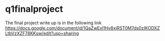 # q1finalproject

The final project write up is in the following link
https://docs.google.com/document/d/1QaZwExl1Hv8xjRST0M7ds0zIKODXZLtbVzXZF78KKsw/edit?usp=sharing


